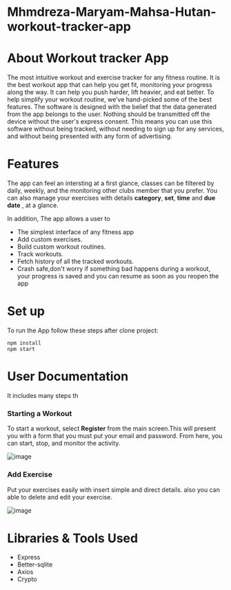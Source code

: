 # Mhmdreza-Maryam-Mahsa-Hutan-workout-tracker-app
# About Workout tracker App

The most intuitive workout and exercise tracker for any fitness routine. It is the best workout app that can help you get fit, monitoring your progress along the way. It can help you push harder, lift heavier, and eat better.
To help simplify your workout routine, we’ve hand-picked some of the best features.
The software is designed with the belief that the data generated from the app belongs to the user. Nothing should be transmitted off the device without the user's express consent. This means you can use this software without being tracked, without needing to sign up for any services, and without being presented with any form of advertising.

# Features
The app can feel an intersting at a first glance, classes can be filtered by daily, weekly, and the monitoring other clubs member that you prefer. 
You can also manage your exercises with details **category**, **set**, **time** and  **due date** ,  at a glance. <br>

 In addition, The app allows a user to <br>
 * The simplest interface of any fitness app<br>
 * Add custom exercises. <br>
 * Build custom workout routines. <br>
 * Track workouts.<br>
 * Fetch history of all the tracked workouts. <br>
 * Crash safe,don't worry if something bad happens during a workout, your progress is saved and you can resume as soon as you reopen the app<br>

 
# Set up
To run the App follow these steps after clone project:
```
npm install
npm start
```
# User Documentation
It includes many steps th

### Starting a Workout
To start a workout, select **Register** from the main screen.This will present you with a form that you must put your email and password.
From here, you can start, stop, and monitor the activity.

![image](https://user-images.githubusercontent.com/91375856/175241103-a3310c89-96a5-48d5-af4c-ff5682c6e5fe.png)


### Add Exercise
Put your exercises easily with insert simple and direct details. also you can able to delete and edit your exercise.

![image](https://user-images.githubusercontent.com/91375856/175243487-5b3655aa-4b74-4065-b937-62af090f99af.png)
# Libraries & Tools Used
* Express
* Better-sqlite
* Axios
* Crypto
